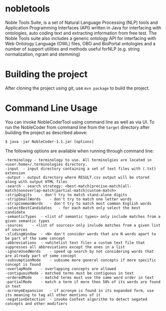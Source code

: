 # nobletools
Noble Tools Suite, is a set of Natural Language Processing (NLP) tools and Application Programming Interfaces (API) written in Java for interfacing with ontologies, auto coding text and extracting information from free test. The Noble Tools suite also includes a generic ontology API for interfacing with Web Ontology Language (OWL) files, OBO and BioPortal ontologies and a number of support utilities and methods useful forNLP (e.g. string normalization, ngram and stemming)

# Building the project

After cloning the project using git, use `mvn package` to build the project.

# Command Line Usage
You can invoke NobleCoderTool using command line as well as via UI. To run the NobleCoder from command line from the `target` directory after building the project as described above:

```
$ java -jar NobleCoder-1.1.jar [options]
```

The following options are available when running through command line:

	-terminology - terminology to use. All terminolgies are located in <user.home>/.terminologies directory.
	-input	- input directory containing a set of text files with (.txt) extension
	-output	- output directory where RESULT.csv output will be stored along with output HTML files
	-search	- search strategy: <best-match|precise-match|all-match|nonoverlap-match|partial-match|custom-match>
	-stripDigits	- don't try to match stand-alone digits
	-stripSmallWords	- don't try to match one letter words
	-stripCommonWords	- don't try to match most common English words
	-selectBestCandidates	- for each match only select the best candidate
	-semanticTypes	- <list of semantic types> only include matches from a given semantic types
	-sources	- <list of sources> only invlude matches from a given list of sources
	-slidingWindow	- <N> don't consider words that are N words apart to be part of the same concept
	-abbreviations	- <whitelist text file> a custom text file that suppresses all abbreviations except the ones in a list
	-ignoreUsedWords	- speed up search by not considering words that are already part of some concept
	-subsumptionMode	- subsume more general concepts if more specific concept is found
	-overlapMode	- overlapping concepts are allowed
	-contiguousMode	- matched terms must be contiguous in text
	-orderedMode	- matchd terms must use the same word order in text
	-partialMode	- match a term if more then 50% of its words are found in text
	-acronymExpansion	- if acronym is found in its expanded form, use its meaning to tag all other mentions of it
	-negationDetection	- invoke ConText algorithm to detect negated concepts and other modifiers
